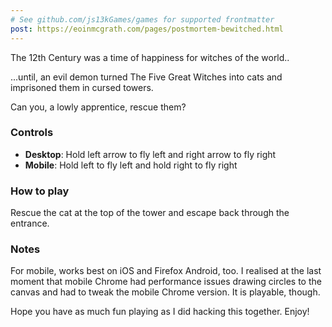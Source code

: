 ```yaml
---
# See github.com/js13kGames/games for supported frontmatter
post: https://eoinmcgrath.com/pages/postmortem-bewitched.html
---
```

The 12th Century was a time of happiness for witches of the world..

...until, an evil demon turned The Five Great Witches into cats and imprisoned them in cursed towers.

Can you, a lowly apprentice, rescue them?


### Controls
- **Desktop**: Hold left arrow to fly left and right arrow to fly right 
- **Mobile**: Hold left to fly left and hold right to fly right

### How to play
Rescue the cat at the top of the tower and escape back through the entrance.

### Notes
For mobile, works best on iOS and Firefox Android, too.
I realised at the last moment that mobile Chrome had performance issues drawing circles to the canvas and had to tweak the mobile Chrome version. It is playable, though.

Hope you have as much fun playing as I did hacking this together. Enjoy!